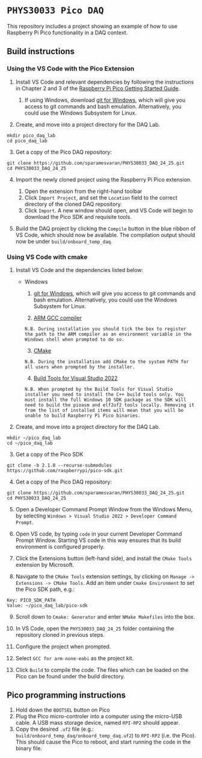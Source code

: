 # `PHYS30033 Pico DAQ`

This repository includes a project showing an example of how to use Raspberry Pi Pico functionality in a DAQ context.

## Build instructions

### Using the VS Code with the Pico Extension
1. Install VS Code and relevant dependencies by following the instructions in Chapter 2 and 3 of the [Raspberry Pi Pico Getting Started Guide](https://datasheets.raspberrypi.com/pico/getting-started-with-pico.pdf).

    1. If using Windows, download [git for Windows](https://git-scm.com/downloads/win), which will give you access to git commands and bash emulation. Alternatively, you could use the Windows Subsystem for Linux.
2. Create, and move into a project directory for the DAQ Lab.
```
mkdir pico_daq_lab
cd pico_daq_lab
```
3. Get a copy of the Pico DAQ repository:
```
git clone https://github.com/sparamesvaran/PHYS30033_DAQ_24_25.git
cd PHYS30033_DAQ_24_25
```

4. Import the newly cloned project using the Raspberry Pi Pico extension.
    1. Open the extension from the right-hand toolbar
    2. Click `Import Project`, and set the `Location` field to the correct directory of the cloned DAQ repository. 
    3. Click `Import`. A new window should open, and VS Code will begin to download the Pico SDK and requisite tools.

5. Build the DAQ project by clicking the `Compile` button in the blue ribbon of VS Code, which should now be available. The compilation output should now be under `build/onboard_temp_daq`.

### Using VS Code with cmake
1. Install VS Code and the dependencies listed below:
    - Windows
        1. [git for Windows](https://git-scm.com/downloads/win), which will give you access to git commands and bash emulation. Alternatively, you could use the Windows Subsystem for Linux.
        
        2. [ARM GCC compiler](https://developer.arm.com/-/media/Files/downloads/gnu/12.2.rel1/binrel/arm-gnu-toolchain-12.2.rel1-mingw-w64-i686-arm-none-eabi.exe?rev=4eb1b321a6f44ca78be67eb9cef8b37a&hash=AD35FDA3E92F4D716B9C4FCF21A9B27F)
        
        ```
        N.B. During installation you should tick the box to register the path to the ARM compiler as an environment variable in the Windows shell when prompted to do so.
        ```
        3. [CMake](https://github.com/Kitware/CMake/releases/download/v3.31.4/cmake-3.31.4-windows-x86_64.msi)
        ```
        N.B. During the installation add CMake to the system PATH for all users when prompted by the installer.
        ```
        4. [Build Tools for Visual Studio 2022](https://aka.ms/vs/17/release/vs_BuildTools.exe)
        
        ```
        N.B. When prompted by the Build Tools for Visual Studio installer you need to install the C++ build tools only. You must install the full Windows 10 SDK package as the SDK will need to build the pioasm and elf2uf2 tools locally. Removing it from the list of installed items will mean that you will be unable to build Raspberry Pi Pico binaries.
        ```
2. Create, and move into a project directory for the DAQ Lab.
```
mkdir ~/pico_daq_lab
cd ~/pico_daq_lab
```
3. Get a copy of the Pico SDK
```
git clone -b 2.1.0 --recurse-submodules https://github.com/raspberrypi/pico-sdk.git
```
4. Get a copy of the Pico DAQ repository:
```
git clone https://github.com/sparamesvaran/PHYS30033_DAQ_24_25.git
cd PHYS30033_DAQ_24_25
```

5. Open a Developer Command Prompt Window from the Windows Menu, by selecting `Windows > Visual Studio 2022 > Developer Command Prompt`.
 
6. Open VS code, by typing `code` in your current Developer Command Prompt Window. Starting VS code in this way ensures that its build environment is configured properly.
 
7. Click the Extensions button (left-hand side), and install the `CMake Tools` extension by Microsoft.
 
8. Navigate to the `CMake Tools` extension settings, by clicking on `Manage -> Extensions -> CMake Tools`. Add an item under `Cmake Environment` to set the Pico SDK path, e.g.:
```
Key: PICO_SDK_PATH
Value: ~/pico_daq_lab/pico-sdk
```
9. Scroll down to `Cmake: Generator` and enter `NMake Makefiles` into the box.
 
10. In VS Code, open the `PHYS30033_DAQ_24_25` folder containing the repository cloned in previous steps.
 
11. Configure the project when prompted.
 
12. Select `GCC for arm-none-eabi` as the project kit.
 
13. Click `Build` to compile the code. The files which can be loaded on the Pico can be found under the build directory.

## Pico programming instructions

1. Hold down the `BOOTSEL` button on Pico
2. Plug the Pico micro-controler  into a computer using the micro-USB cable. A USB mass storage device, named `RPI-RP2` should appear.
3. Copy the desired `.uf2` file (e.g.: `build/onboard_temp_daq/onboard_temp_daq.uf2`) to `RPI-RP2` (i.e. the Pico). This should cause the Pico to reboot, and start running the code in the binary file.